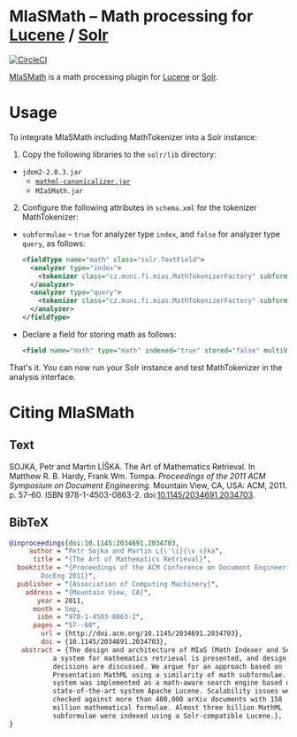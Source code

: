 MIaSMath – Math processing for [Lucene][] / [Solr][]
====================================================
[![CircleCI](https://circleci.com/gh/MIR-MU/MIaSMath/tree/master.svg?style=shield)][ci]

 [ci]: https://circleci.com/gh/MIR-MU/MIaSMath/tree/master (CircleCI)

[MIaSMath][mias] is a math processing plugin for [Lucene][] or [Solr][].

 [lucene]: https://lucene.apache.org/
 [mathmlcan]: https://github.com/MIR-MU/MathMLCan
 [mias]: https://mir.fi.muni.cz/mias/
 [solr]: https://lucene.apache.org/solr/

Usage
=====
To integrate MIaSMath including MathTokenizer into a Solr instance:

1. Copy the following libraries to the `solr/lib` directory:

  - `jdom2-2.0.3.jar`
	- [`mathml-canonicalizer.jar`][mathmlcan]
	- `MIaSMath.jar`

2. Configure the following attributes in `schema.xml` for the tokenizer
   MathTokenizer:

  - `subformulae` – `true` for analyzer type `index`, and `false` for analyzer
    type `query`, as follows:
    
    ``` xml
    <fieldType name="math" class="solr.TextField">
      <analyzer type="index">
        <tokenizer class="cz.muni.fi.mias.MathTokenizerFactory" subformulae="true"/> 
      </analyzer>
      <analyzer type="query">
        <tokenizer class="cz.muni.fi.mias.MathTokenizerFactory" subformulae="false"/> 
      </analyzer>
    </fieldType>
    ```

  - Declare a field for storing math as follows:
    
    ``` xml
    <field name="math" type="math" indexed="true" stored="false" multiValued="true" />
    ```

That's it. You can now run your Solr instance and test MathTokenizer in the
analysis interface.

Citing MIaSMath
===============
Text
----
SOJKA, Petr and Martin LÍŠKA. The Art of Mathematics Retrieval. In Matthew R.
B. Hardy, Frank Wm. Tompa. *Proceedings of the 2011 ACM Symposium on Document
Engineering.* Mountain View, CA, USA: ACM, 2011. p. 57–60. ISBN
978-1-4503-0863-2. doi:[10.1145/2034691.2034703][doi].

 [doi]: http://doi.org/10.1145/2034691.2034703

BibTeX
------
``` bib
@inproceedings{doi:10.1145:2034691.2034703,
     author = "Petr Sojka and Martin L{\'\i}{\v s}ka",
      title = "{The Art of Mathematics Retrieval}",
  booktitle = "{Proceedings of the ACM Conference on Document Engineering,
  		DocEng 2011}",
  publisher = "{Association of Computing Machinery}",
    address = "{Mountain View, CA}",
       year = 2011,
      month = Sep,
       isbn = "978-1-4503-0863-2",
      pages = "57--60",
        url = {http://doi.acm.org/10.1145/2034691.2034703},
        doi = {10.1145/2034691.2034703},
   abstract = {The design and architecture of MIaS (Math Indexer and Searcher), 
	       a system for mathematics retrieval is presented, and design 
	       decisions are discussed. We argue for an approach based on 
	       Presentation MathML using a similarity of math subformulae. The 
	       system was implemented as a math-aware search engine based on the 
	       state-of-the-art system Apache Lucene. Scalability issues were 
	       checked against more than 400,000 arXiv documents with 158 
	       million mathematical formulae. Almost three billion MathML 
	       subformulae were indexed using a Solr-compatible Lucene.},
}
```

